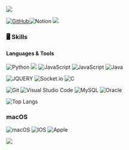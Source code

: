 <img src="https://capsule-render.vercel.app/api?type=waving&color=auto&height=200&section=header&text=Sunho%20GitHub&fontSize=50&descSize=10" />

<a href = "https://github.com/sunho0506"><img alt="GitHub" src ="https://img.shields.io/badge/GitHub-181717.svg?&style=flat-square&logo=GitHub&logoColor=white"/></a><img alt="Notion" src ="https://img.shields.io/badge/Notion-white.svg?&style=flat-square&logo=Notion&logoColor=black"/></a> <a href="mailto:dbstjsghsla@naver.com"><img src="https://img.shields.io/badge/dbstjsghsla@naver.com-orange?style=flat-square&logo=Gmail&logoColor=white&link=mailto:dbstjsghsla@naver.com"/> </a>

### 🖥️ Skills

#### Languages & Tools

<img alt="Python" src ="https://img.shields.io/badge/Python-3776AB.svg?&style=flat-square&logo=Python&logoColor=white"/> <img src="https://img.shields.io/badge/React-20232a?style=for-the-badge&logo=React&logoColor=61DAFB" /> <img alt="JavaScript" src ="https://img.shields.io/badge/JavaScriipt-F7DF1E.svg?&style=flat-square&logo=JavaScript&logoColor=black"/> <img alt="JavaScript" src ="https://img.shields.io/badge/nodejs-339933.svg?&style=flat-square&logo=Node.js&logoColor=white"/> <img  alt="Java" src ="https://img.shields.io/badge/Java-607078.svg?&style=flat-square&logo=Java&logoColor=white"/>

<img alt="JQUERY" src="https://img.shields.io/badge/jquery-%230769AD.svg?style=for-the-badge&logo=jquery&logoColor=white"/> <img alt="Socket.io" src="https://img.shields.io/badge/Socket.io-black?style=for-the-badge&logo=socket.io&badgeColor=010101"/> <img alt="C" src="https://img.shields.io/badge/c-%2300599C.svg?style=for-the-badge&logo=c&logoColor=white"/>

<img  alt="Git" src ="https://img.shields.io/badge/Git-F05032.svg?&style=flat-square&logo=Git&logoColor=white"/> <img  alt="Visual Studio Code" src ="https://img.shields.io/badge/VScode-007ACC.svg?&style=flat-square&logo=Visual Studio Code&logoColor=white"/> <img  alt="MySQL" src ="https://img.shields.io/badge/Mysql-4479A1.svg?&style=flat-square&logo=MySQL&logoColor=white"/> <img  alt="Oracle" src ="https://img.shields.io/badge/Oracle-F80000.svg?&style=flat-square&logo=Oracle&logoColor=white"/>

![Top Langs](https://github-readme-stats.vercel.app/api/top-langs/?username=sunho0506&layout=compact&theme=radical)

### macOS

<img alt="macOS" src="https://img.shields.io/badge/mac%20os-000000?style=for-the-badge&logo=macos&logoColor=F0F0F0"/> <img alt="IOS" src="https://img.shields.io/badge/iOS-000000?style=for-the-badge&logo=ios&logoColor=white"/> <img alt="Apple" src="https://img.shields.io/badge/Apple-%23000000.svg?style=for-the-badge&logo=apple&logoColor=white"/>

<!-- <img src="https://github-readme-stats.vercel.app/api/top-langs/?username=sunho0506&layout=compact"><br><br> -->
<img src="https://github-readme-stats.vercel.app/api?username=sunho0506&show_icons=true">
